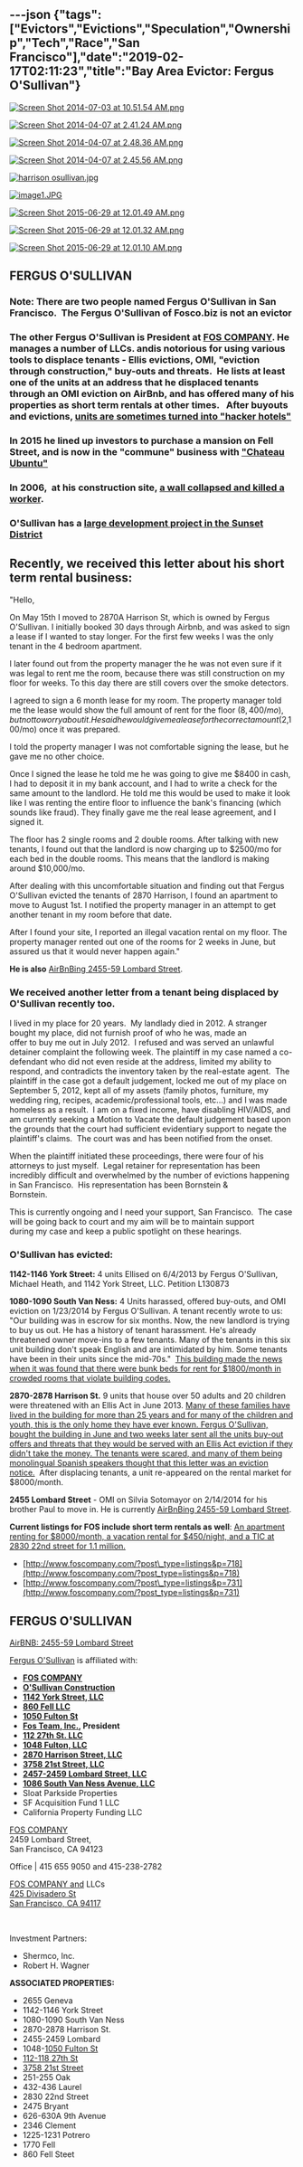 ---json
{"tags":["Evictors","Evictions","Speculation","Ownership","Tech","Race","San Francisco"],"date":"2019-02-17T02:11:23","title":"Bay Area Evictor: Fergus O'Sullivan"}
---

[![Screen Shot 2014-07-03 at 10.51.54 AM.png](https://images.squarespace-cdn.com/content/v1/52b7d7a6e4b0b3e376ac8ea2/1404409746672-HGP855HBKSWGAH6ZP349/ke17ZwdGBToddI8pDm48kPVeySeouYd31am7kyKn0T9Zw-zPPgdn4jUwVcJE1ZvWQUxwkmyExglNqGp0IvTJZUJFbgE-7XRK3dMEBRBhUpxDnHbWfn5K-cGJdCjo9OhU6BJL2SnSp-y_cllc1iE33FetL4JAO3HPqz3m0JakoIo/Screen+Shot+2014-07-03+at+10.51.54+AM.png)](https://images.squarespace-cdn.com/content/v1/52b7d7a6e4b0b3e376ac8ea2/1404409746672-HGP855HBKSWGAH6ZP349/ke17ZwdGBToddI8pDm48kPVeySeouYd31am7kyKn0T9Zw-zPPgdn4jUwVcJE1ZvWQUxwkmyExglNqGp0IvTJZUJFbgE-7XRK3dMEBRBhUpxDnHbWfn5K-cGJdCjo9OhU6BJL2SnSp-y_cllc1iE33FetL4JAO3HPqz3m0JakoIo/Screen+Shot+2014-07-03+at+10.51.54+AM.png) 

[![Screen Shot 2014-04-07 at 2.41.24 AM.png](https://images.squarespace-cdn.com/content/v1/52b7d7a6e4b0b3e376ac8ea2/1396863528307-1U7VN083JTNIUQMHIZQG/ke17ZwdGBToddI8pDm48kDoZFZmfG5gJd3Kjr5nW7AZZw-zPPgdn4jUwVcJE1ZvWhcwhEtWJXoshNdA9f1qD7YIE3ZwwVlGd312yABb759HcCj84axbZ0X1o0AJXV1fSJaSyFZxSem5-QJAx122_kg/Screen+Shot+2014-04-07+at+2.41.24+AM.png)](https://images.squarespace-cdn.com/content/v1/52b7d7a6e4b0b3e376ac8ea2/1396863528307-1U7VN083JTNIUQMHIZQG/ke17ZwdGBToddI8pDm48kDoZFZmfG5gJd3Kjr5nW7AZZw-zPPgdn4jUwVcJE1ZvWhcwhEtWJXoshNdA9f1qD7YIE3ZwwVlGd312yABb759HcCj84axbZ0X1o0AJXV1fSJaSyFZxSem5-QJAx122_kg/Screen+Shot+2014-04-07+at+2.41.24+AM.png) 

[![Screen Shot 2014-04-07 at 2.48.36 AM.png](https://images.squarespace-cdn.com/content/v1/52b7d7a6e4b0b3e376ac8ea2/1396863870750-3HTFAZHBT7G4LA5URJ9A/ke17ZwdGBToddI8pDm48kFWE6hVJEa-sz2pP54ADTldZw-zPPgdn4jUwVcJE1ZvWQUxwkmyExglNqGp0IvTJZUJFbgE-7XRK3dMEBRBhUpxh4ic6WDmt1qS82tGhqwez6jcLl0mLIOLiztf3U42rnJRXMlI9y-1uXdZs-s83zYc/Screen+Shot+2014-04-07+at+2.48.36+AM.png)](https://images.squarespace-cdn.com/content/v1/52b7d7a6e4b0b3e376ac8ea2/1396863870750-3HTFAZHBT7G4LA5URJ9A/ke17ZwdGBToddI8pDm48kFWE6hVJEa-sz2pP54ADTldZw-zPPgdn4jUwVcJE1ZvWQUxwkmyExglNqGp0IvTJZUJFbgE-7XRK3dMEBRBhUpxh4ic6WDmt1qS82tGhqwez6jcLl0mLIOLiztf3U42rnJRXMlI9y-1uXdZs-s83zYc/Screen+Shot+2014-04-07+at+2.48.36+AM.png) 

[![Screen Shot 2014-04-07 at 2.45.56 AM.png](https://images.squarespace-cdn.com/content/v1/52b7d7a6e4b0b3e376ac8ea2/1396863720696-V586ATA129ZZBMM09XZO/ke17ZwdGBToddI8pDm48kMRIRrlX32HZYj2_zs3zgNpZw-zPPgdn4jUwVcJE1ZvWQUxwkmyExglNqGp0IvTJZUJFbgE-7XRK3dMEBRBhUpx08PkNJfG7t6uNioN_f2Wh9BYsLEoR1tcmnPeD2gfCmMXShJQFWJ3_cz9GEvqDzuo/Screen+Shot+2014-04-07+at+2.45.56+AM.png)](https://images.squarespace-cdn.com/content/v1/52b7d7a6e4b0b3e376ac8ea2/1396863720696-V586ATA129ZZBMM09XZO/ke17ZwdGBToddI8pDm48kMRIRrlX32HZYj2_zs3zgNpZw-zPPgdn4jUwVcJE1ZvWQUxwkmyExglNqGp0IvTJZUJFbgE-7XRK3dMEBRBhUpx08PkNJfG7t6uNioN_f2Wh9BYsLEoR1tcmnPeD2gfCmMXShJQFWJ3_cz9GEvqDzuo/Screen+Shot+2014-04-07+at+2.45.56+AM.png) 

[![harrison osullivan.jpg](https://images.squarespace-cdn.com/content/v1/52b7d7a6e4b0b3e376ac8ea2/1430618878322-SFEYYK8EBVULF9OQTHQ4/ke17ZwdGBToddI8pDm48kH9NTom-Pl0SG5E7k223ZDZZw-zPPgdn4jUwVcJE1ZvWEtT5uBSRWt4vQZAgTJucoTqqXjS3CfNDSuuf31e0tVGmbNyNQICJmDxZ68Wd8Gd8zJtIEeaN5L3VmVh41MCUECnnMmdGTM-FVWG-7MqDoS0/harrison+osullivan.jpg)](https://images.squarespace-cdn.com/content/v1/52b7d7a6e4b0b3e376ac8ea2/1430618878322-SFEYYK8EBVULF9OQTHQ4/ke17ZwdGBToddI8pDm48kH9NTom-Pl0SG5E7k223ZDZZw-zPPgdn4jUwVcJE1ZvWEtT5uBSRWt4vQZAgTJucoTqqXjS3CfNDSuuf31e0tVGmbNyNQICJmDxZ68Wd8Gd8zJtIEeaN5L3VmVh41MCUECnnMmdGTM-FVWG-7MqDoS0/harrison+osullivan.jpg) 

[![image1.JPG](https://images.squarespace-cdn.com/content/v1/52b7d7a6e4b0b3e376ac8ea2/1435607188620-9QFHBEWDKHAQJV9ZUXB2/ke17ZwdGBToddI8pDm48kBUDAxm-FLUF-OJf9moK1kV7gQa3H78H3Y0txjaiv_0fDoOvxcdMmMKkDsyUqMSsMWxHk725yiiHCCLfrh8O1z5QPOohDIaIeljMHgDF5CVlOqpeNLcJ80NK65_fV7S1UT_TXfTUFcrrnRvtinoH4JYxq5g0UB9t65pVePltZrd1IKYY7Qu0iTZQJ-GJ4dsqLQ/image1.JPG)](https://images.squarespace-cdn.com/content/v1/52b7d7a6e4b0b3e376ac8ea2/1435607188620-9QFHBEWDKHAQJV9ZUXB2/ke17ZwdGBToddI8pDm48kBUDAxm-FLUF-OJf9moK1kV7gQa3H78H3Y0txjaiv_0fDoOvxcdMmMKkDsyUqMSsMWxHk725yiiHCCLfrh8O1z5QPOohDIaIeljMHgDF5CVlOqpeNLcJ80NK65_fV7S1UT_TXfTUFcrrnRvtinoH4JYxq5g0UB9t65pVePltZrd1IKYY7Qu0iTZQJ-GJ4dsqLQ/image1.JPG) 

[![Screen Shot 2015-06-29 at 12.01.49 AM.png](https://images.squarespace-cdn.com/content/v1/52b7d7a6e4b0b3e376ac8ea2/1435607188886-W2DQGIUA5TSGIDOG30PJ/ke17ZwdGBToddI8pDm48kPXNVT3xaijoPiT4gxBW4jRZw-zPPgdn4jUwVcJE1ZvWQUxwkmyExglNqGp0IvTJZUJFbgE-7XRK3dMEBRBhUpz-WzuxbTpBeJuuY5QxhG06KZPjLywb85Q66wEfJIdqdxeKFjkIwevRbSZ_D_umg6g/Screen+Shot+2015-06-29+at+12.01.49+AM.png)](https://images.squarespace-cdn.com/content/v1/52b7d7a6e4b0b3e376ac8ea2/1435607188886-W2DQGIUA5TSGIDOG30PJ/ke17ZwdGBToddI8pDm48kPXNVT3xaijoPiT4gxBW4jRZw-zPPgdn4jUwVcJE1ZvWQUxwkmyExglNqGp0IvTJZUJFbgE-7XRK3dMEBRBhUpz-WzuxbTpBeJuuY5QxhG06KZPjLywb85Q66wEfJIdqdxeKFjkIwevRbSZ_D_umg6g/Screen+Shot+2015-06-29+at+12.01.49+AM.png) 

[![Screen Shot 2015-06-29 at 12.01.32 AM.png](https://images.squarespace-cdn.com/content/v1/52b7d7a6e4b0b3e376ac8ea2/1435607215147-X6IE1ZGPQNAXBXYYQ1EQ/ke17ZwdGBToddI8pDm48kC-mW4obQcYPmYAxG5xHPcRZw-zPPgdn4jUwVcJE1ZvWQUxwkmyExglNqGp0IvTJZUJFbgE-7XRK3dMEBRBhUpzXgbrbrasnkBO7UCD9_Szfc4hP2RzA2S7eHG--LLacFV2DQ52n-W3Rel3ImmG7kX0/Screen+Shot+2015-06-29+at+12.01.32+AM.png)](https://images.squarespace-cdn.com/content/v1/52b7d7a6e4b0b3e376ac8ea2/1435607215147-X6IE1ZGPQNAXBXYYQ1EQ/ke17ZwdGBToddI8pDm48kC-mW4obQcYPmYAxG5xHPcRZw-zPPgdn4jUwVcJE1ZvWQUxwkmyExglNqGp0IvTJZUJFbgE-7XRK3dMEBRBhUpzXgbrbrasnkBO7UCD9_Szfc4hP2RzA2S7eHG--LLacFV2DQ52n-W3Rel3ImmG7kX0/Screen+Shot+2015-06-29+at+12.01.32+AM.png) 

[![Screen Shot 2015-06-29 at 12.01.10 AM.png](https://images.squarespace-cdn.com/content/v1/52b7d7a6e4b0b3e376ac8ea2/1435607216105-Q2YEYAUJYDHLKZE9QY3P/ke17ZwdGBToddI8pDm48kA5RJNMQoAMKA9tWYHZeQnNZw-zPPgdn4jUwVcJE1ZvWQUxwkmyExglNqGp0IvTJZUJFbgE-7XRK3dMEBRBhUpx6jLMXFddVThpq6uhYBEQaWyxuy2dku-xJz_S9cyX0NI5H6yZizJ4tAW0VUPW3z-M/Screen+Shot+2015-06-29+at+12.01.10+AM.png)](https://images.squarespace-cdn.com/content/v1/52b7d7a6e4b0b3e376ac8ea2/1435607216105-Q2YEYAUJYDHLKZE9QY3P/ke17ZwdGBToddI8pDm48kA5RJNMQoAMKA9tWYHZeQnNZw-zPPgdn4jUwVcJE1ZvWQUxwkmyExglNqGp0IvTJZUJFbgE-7XRK3dMEBRBhUpx6jLMXFddVThpq6uhYBEQaWyxuy2dku-xJz_S9cyX0NI5H6yZizJ4tAW0VUPW3z-M/Screen+Shot+2015-06-29+at+12.01.10+AM.png) 

FERGUS O'SULLIVAN
-----------------

### Note: There are two people named Fergus O'Sullivan in San Francisco.  The Fergus O'Sullivan of Fosco.biz is **not an evictor**

### The other Fergus O'Sullivan is President at [FOS COMPANY](http://www.foscompany.com/). He manages a number of LLCs. andis notorious for using various tools to displace tenants - Ellis evictions, OMI, "eviction through construction," buy-outs and threats.  He lists at least one of the units at an address that he displaced tenants through an OMI eviction on AirBnb, and has offered many of his properties as short term rentals at other times.   After buyouts and evictions, [units are sometimes turned into "hacker hotels"](http://sanfrancisco.cbslocal.com/2015/10/02/san-francisco-hacker-homes-landlord-fergus-o-sullivan/)

### In 2015 he lined up investors to purchase a mansion on Fell Street, and is now in the "commune" business with ["Chateau Ubuntu"](http://sf.curbed.com/2016/7/1/12082250/Millennial-commune-alamo-square-fell-street)

### In 2006,  at his construction site, [a wall collapsed and killed a worker](http://www.sfexaminer.com/sanfrancisco/citations-handed-down-in-wall-collapse/Content?oid=2157776).

### O'Sullivan has a [large development project in the Sunset District](http://archives.sfexaminer.com/sanfrancisco/massive-mixed-use-development-near-ocean-beach-back-on-track/Content?oid=2922457)

Recently, we received this letter about his short term rental business:
-----------------------------------------------------------------------

"Hello,

On May 15th I moved to 2870A Harrison St, which is owned by Fergus O'Sullivan. I initially booked 30 days through Airbnb, and was asked to sign a lease if I wanted to stay longer. For the first few weeks I was the only tenant in the 4 bedroom apartment.

I later found out from the property manager the he was not even sure if it was legal to rent me the room, because there was still construction on my floor for weeks. To this day there are still covers over the smoke detectors.

I agreed to sign a 6 month lease for my room. The property manager told me the lease would show the full amount of rent for the floor ($8,400/mo), but not to worry about it. He said he would give me a lease for the correct amount ($2,100/mo) once it was prepared.

I told the property manager I was not comfortable signing the lease, but he gave me no other choice.

Once I signed the lease he told me he was going to give me $8400 in cash, I had to deposit it in my bank account, and I had to write a check for the same amount to the landlord. He told me this would be used to make it look like I was renting the entire floor to influence the bank's financing (which sounds like fraud). They finally gave me the real lease agreement, and I signed it.

The floor has 2 single rooms and 2 double rooms. After talking with new tenants, I found out that the landlord is now charging up to $2500/mo for each bed in the double rooms. This means that the landlord is making around $10,000/mo.

After dealing with this uncomfortable situation and finding out that Fergus O'Sullivan evicted the tenants of 2870 Harrison, I found an apartment to move to August 1st. I notified the property manager in an attempt to get another tenant in my room before that date.

After I found your site, I reported an illegal vacation rental on my floor. The property manager rented out one of the rooms for 2 weeks in June, but assured us that it would never happen again."

**He is also** [AirBnBing 2455-59 Lombard Street](https://www.airbnb.com/rooms/2007468).

### We received another letter from a tenant being displaced by O'Sullivan recently too.

I lived in my place for 20 years.  My landlady died in 2012. A stranger bought my place, did not furnish proof of who he was, made an  
offer to buy me out in July 2012.  I refused and was served an unlawful detainer complaint the following week. The plaintiff in my case named a co-defendant who did not even reside at the address, limited my ability to respond, and contradicts the inventory taken by the real-estate agent.  The plaintiff in the case got a default judgement, locked me out of my place on September 5, 2012, kept all of my assets (family photos, furniture, my wedding ring, recipes, academic/professional tools, etc...) and I was made homeless as a result.  I am on a fixed income, have disabling HIV/AIDS, and am currently seeking a Motion to Vacate the default judgement based upon the grounds that the court had sufficient evidentiary support to negate the plaintiff's claims.  The court was and has been notified from the onset.

When the plaintiff initiated these proceedings, there were four of his attorneys to just myself.  Legal retainer for representation has been  
incredibly difficult and overwhelmed by the number of evictions happening in San Francisco.  His representation has been Bornstein &  
Bornstein.

This is currently ongoing and I need your support, San Francisco.  The case will be going back to court and my aim will be to maintain support  
during my case and keep a public spotlight on these hearings. 

### O'Sullivan has evicted:

**1142-1146 York Street:** 4 units Ellised on 6/4/2013 by Fergus O'Sullivan, Michael Heath, and 1142 York Street, LLC. Petition L130873

**1080-1090 South Van Ness:** 4 Units harassed, offered buy-outs, and OMI eviction on 1/23/2014 by Fergus O'Sullivan. A tenant recently wrote to us: "Our building was in escrow for six months. Now, the new landlord is trying to buy us out. He has a history of tenant harassment. He's already threatened owner move-ins to a few tenants. Many of the tenants in this six unit building don't speak English and are intimidated by him. Some tenants have been in their units since the mid-70s."  [This building made the news when it was found that there were bunk beds for rent for $1800/month in crowded rooms that violate building codes.](http://sanfrancisco.cbslocal.com/2015/10/02/san-francisco-hacker-homes-landlord-fergus-o-sullivan/)

**2870-2878 Harrison St.** 9 units that house over 50 adults and 20 children were threatened with an Ellis Act in June 2013. [Many of these families have lived in the building for more than 25 years and for many of the children and youth, this is the only home they have ever known. Fergus O'Sullivan, bought the building in June and two weeks later sent all the units buy-out offers and threats that they would be served with an Ellis Act eviction if they didn't take the money. The tenants were scared, and many of them being monolingual Spanish speakers thought that this letter was an eviction notice.](http://:http://cjjc.org/en/news/51-housing-justice/558-harrison-st-tenants-protest-harassment)  After displacing tenants, a unit re-appeared on the rental market for $8000/month.

**2455 Lombard Street** - OMI on Silvia Sotomayor on 2/14/2014 for his brother Paul to move in. He is currently [AirBnBing 2455-59 Lombard Street](https://www.airbnb.com/rooms/2007468).

**Current listings for FOS include short term rentals as well**: [An apartment renting for $8000/month, a vacation rental for $450/night, and a TIC at 2830 22nd street for 1.1 mill](http://www.foscompany.com/?ct_property_type=0&ct_city=0&ct_state=0&ct_zipcode=0&ct_beds=0&ct_baths=0&ct_status=active&ct_additional_features=0&ct_price_from=&ct_price_to=&ct_mls=&search-listings=true)[ion.](http://www.foscompany.com/?ct_property_type=0&ct_city=0&ct_state=0&ct_zipcode=0&ct_beds=0&ct_baths=0&ct_status=active&ct_additional_features=0&ct_price_from=&ct_price_to=&ct_mls=&search-listings=true) 

*   [http://www.foscompany.com/?post\_type=listings&p=718](http://www.foscompany.com/?post_type=listings&p=718)
*   [http://www.foscompany.com/?post\_type=listings&p=731](http://www.foscompany.com/?post_type=listings&p=731)

FERGUS O'SULLIVAN
-----------------

[AirBNB: 2455-59 Lombard Street](https://www.airbnb.com/rooms/2007468)

[F](http://www.corporationwiki.com/California/San-Francisco/fergus-osullivan/138211513.aspx)[ergus O'Sullivan](http://www.corporationwiki.com/California/San-Francisco/fergus-osullivan/138211513.aspx) is affiliated with:

*   **[FOS COMPANY](http://www.foscompany.com/)**
*   **[O'Sullivan Construction](http://www.sfexaminer.com/sanfrancisco/citations-handed-down-in-wall-collapse/Content?oid=2157776)**
*   **[1142 York Street, LLC](http://www.corporationwiki.com/California/San-Francisco/1142-york-street-llc/134700765.aspx)**
*   [**860 Fell LLC**](http://sf.curbed.com/2016/7/1/12082250/Millennial-commune-alamo-square-fell-street)
*   **[1050 Fulton St](http://www.corporationwiki.com/California/San-Francisco/1050-fulton-st-llc/138248316.aspx)**
*   **[Fos Team, Inc.](http://www.corporationwiki.com/California/San-Francisco/fos-team-inc/107937750.aspx), President**
*   **[112 27th St. LLC](http://www.corporationwiki.com/California/San-Francisco/112-27th-st-llc/138248364.aspx)**
*   **[1048 Fulton, LLC](http://www.corporationwiki.com/California/San-Francisco/1048-fulton-llc/107929521.aspx)**
*   **[2870 Harrison Street, LLC](http://www.corporationwiki.com/California/San-Francisco/2870-harrison-street-llc/139403240.aspx)**
*   **[3758 21st Street, LLC](http://www.corporationwiki.com/California/San-Francisco/3758-21st-street-llc/140281794.aspx)**
*   **[2457-2459 Lombard Street, LLC](http://www.corporationwiki.com/California/San-Francisco/2457-2459-lombard-street-llc/108839244.aspx)**
*   **[1086 South Van Ness Avenue, LLC](http://www.corporationwiki.com/California/San-Francisco/1086-south-van-ness-avenue-llc/139412306.aspx)**
*   Sloat Parkside Properties
*   SF Acquisition Fund 1 LLC
*   California Property Funding LLC

[FOS COMPANY](http://www.foscompany.com/)  
2459 Lombard Street,  
San Francisco, CA 94123

Office | 415 655 9050 and 415-238-2782

[FOS COMPANY and](http://www.foscompany.com/) LLCs  
[425 Divisadero St](http://www.corporationwiki.com/California/San-Francisco/425-Divisadero-St-San-Francisco-CA-94117-a20224740.aspx)  
[San Francisco, CA 94117](http://www.corporationwiki.com/California/San-Francisco/425-Divisadero-St-San-Francisco-CA-94117-a20224740.aspx)

 

Investment Partners:

*   Shermco, Inc.
*   Robert H. Wagner

**ASSOCIATED PROPERTIES:**

*   2655 Geneva
*   1142-1146 York Street
*   1080-1090 South Van Ness
*   2870-2878 Harrison St.
*   2455-2459 Lombard
*   1048-[1050 Fulton St](http://www.corporationwiki.com/California/San-Francisco/1050-fulton-st-llc/138248316.aspx)
*   [112-118 27th St](http://www.corporationwiki.com/California/San-Francisco/112-27th-st-llc/138248364.aspx)
*   [3758 21st Street](http://www.corporationwiki.com/California/San-Francisco/3758-21st-street-llc/140281794.aspx)
*   251-255 Oak
*   432-436 Laurel
*   2830 22nd Street
*   2475 Bryant
*   626-630A 9th Avenue
*   2346 Clement
*   1225-1231 Potrero
*   1770 Fell
*   860 Fell Steet